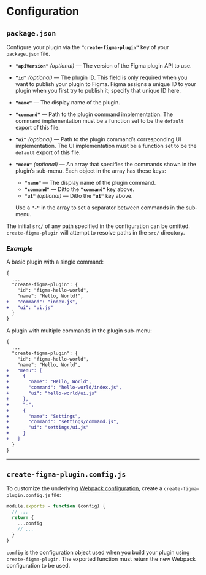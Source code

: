 # Configuration

## `package.json`

Configure your plugin via the **`"create-figma-plugin"`** key of your `package.json` file.

- **`"apiVersion"`** *(optional)* — The version of the Figma plugin API to use.
- **`"id"`** *(optional)* — The plugin ID. This field is only required when you want to publish your plugin to Figma. Figma assigns a unique ID to your plugin when you first try to publish it; specify that unique ID here.
- **`"name"`** — The display name of the plugin.
- **`"command"`** — Path to the plugin command implementation. The command implementation must be a function set to be the `default` export of this file.
- **`"ui"`** *(optional)* — Path to the plugin command’s corresponding UI implementation. The UI implementation must be a function set to be the `default` export of this file.
- **`"menu"`** *(optional)* — An array that specifies the commands shown in the plugin’s sub-menu. Each object in the array has these keys:

    - **`"name"`** — The display name of the plugin command.
    - **`"command"`** — Ditto the **`"command"`** key above.
    - **`"ui"`** *(optional)* — Ditto the **`"ui"`** key above.

    Use a **`"-"`** in the array to set a separator between commands in the sub-menu.

The initial `src/` of any path specified in the configuration can be omitted. `create-figma-plugin` will attempt to resolve paths in the `src/` directory.

### *Example*

A basic plugin with a single command:

```diff
{
  ...
  "create-figma-plugin": {
    "id": "figma-hello-world",
    "name": "Hello, World!",
+   "command": "index.js",
+   "ui": "ui.js"
  }
}
```

A plugin with multiple commands in the plugin sub-menu:

```diff
{
  ...
  "create-figma-plugin": {
    "id": "figma-hello-world",
    "name": "Hello, World",
+   "menu": [
+     {
+       "name": "Hello, World",
+       "command": "hello-world/index.js",
+       "ui": "hello-world/ui.js"
+     },
+     "-",
+     {
+       "name": "Settings",
+       "command": "settings/command.js",
+       "ui": "settings/ui.js"
+     }
+   ]
  }
}
```

---

## `create-figma-plugin.config.js`

To customize the underlying [Webpack configuration](https://webpack.js.org/configuration/), create a `create-figma-plugin.config.js` file:

```js
module.exports = function (config) {
  // ...
  return {
    ...config
    // ...
  }
}
```

`config` is the configuration object used when you build your plugin using `create-figma-plugin`. The exported function must return the new Webpack configuration to be used.
